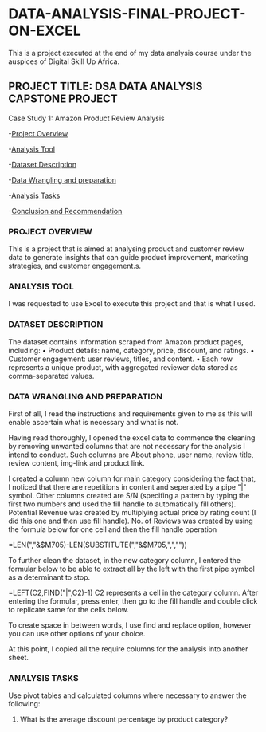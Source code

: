 # DATA-ANALYSIS-FINAL-PROJECT-ON-EXCEL

This is a project executed at the end of my data analysis course under the auspices of Digital Skill Up Africa.

## PROJECT TITLE: DSA DATA ANALYSIS CAPSTONE PROJECT 

Case Study 1: Amazon Product Review Analysis 

-[Project Overview](#project-overview)

-[Analysis Tool](#analysis-tool)

-[Dataset Description](dataset-description)

-[Data Wrangling and preparation](data-wrangling-and-prepartion)

-[Analysis Tasks](analysis-task)

-[Conclusion and Recommendation](conclusion-and-recommendation)

### PROJECT OVERVIEW

This is a project that is aimed at analysing product and customer review data to generate insights that can guide product improvement, marketing strategies, and customer engagement.s.

### ANALYSIS TOOL
I was requested to use Excel to execute this project and that is what I used.

### DATASET DESCRIPTION
The dataset contains information scraped from Amazon product pages, including: 
•  Product details: name, category, price, discount, and ratings. 
•  Customer engagement: user reviews, titles, and content.
•  Each row represents a unique product, with aggregated reviewer data stored as comma-separated values. 

### DATA WRANGLING AND PREPARATION
First of all, I read the instructions and requirements given to me as this will enable ascertain what is necessary and what is not. 

Having read thoroughly, I opened the excel data to commence the cleaning by removing unwanted columns that are not necessary for the analysis I intend to conduct. Such columns are About phone, user name, review title, review content, img-link and product link.

I created a column new column for main category considering the fact that, I noticed that there are repetitions in content and seperated by a pipe "|" symbol. Other columns created are S/N (specifing a pattern by typing the first two numbers and used the fill handle to automatically fill others). Potential Revenue  was created by multiplying actual price by rating count (I did this one and then use fill handle). No. of Reviews was created by using the formula below for one cell and then the fill handle operation 

=LEN(","&$M705)-LEN(SUBSTITUTE(","&$M705,",",""))

To further clean the dataset, in the new category column, I entered the formular below to be able to extract all by the left  with the first pipe symbol as a determinant to stop.

=LEFT(C2,FIND("|",C2)-1)
C2 represents a cell in the category column. After entering the formular, press enter, then go to the fill handle and double click to replicate same for the cells below.

To create space in between words, I use find and replace option, however you can use other options of your choice.

At this point, I copied all the require columns for the analysis into another sheet.

### ANALYSIS TASKS        

Use pivot tables and calculated columns where necessary to answer the following: 

1. What is the average discount percentage by product category? 

